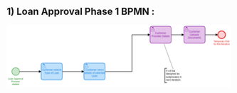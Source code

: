 

## 1) Loan Approval Phase 1 BPMN  :

<img src="https://github.com/projectDT/projectLoanApp/blob/secondBranch/LoanApproval/src/main/resources/LoanApproval_Phase1.png" alt="Image 2"/>
